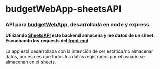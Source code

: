 # budgetWebApp-sheetsAPI
<h3>API para <a href="https://github.com/ezimon/budgetWebApp-FrontEnd-reactjs" >budgetWebApp</a>, desarrollada en node y express.</h3>
<b>Utilizando <a href="https://developers.google.com/sheets/api">SheetsAPI</a> este backend almacena y lee datos de un sheet. Escuchando los requests del <a href="https://github.com/ezimon/budgetWebApp-FrontEnd-reactjs" >front end</a></b>
<br>
<br>
La app está desarrollada con la intención de ser estática/no almacenar datos, por eso es que todos los datos registrados por el usuario se almacenan en el sheets.
<br>
